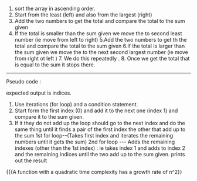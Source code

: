 1. sort the array in ascending order. 
2. Start from the least (left) and also from the largest (right)
3. Add the two numbers to get the total and  compare the total to the sum given
4. If the total is smaller than the sum given we move the  to second least number 
   (ie move from left to right)
 5.Add the two numbers to get th the total and  compare the total to the sum given
  6.If the total is larger than the sum given we move the to the next second largest number 
   (ie move from right ot left )
   7. We do this repeatedly .
    8. Once we get the total that is equal to the sum it stops there.
 

----------------------------------------
Pseudo code : 
 
expected output is indices.
1. Use iterations (for loop) and a condition statement.
2. Start form the first index (0) and add it to the next one (index 1) and compare it to the sum given. 
3. If it they do not add up the loop should go to the next index and do the same thing until it finds a pair of the first index the other that add up to the sum
 1st for loop--(Takes first index and iterates the remaining numbers until it gets the sum)
 2nd for loop --- Adds the remaining indexes (other than the 1st index) : ie takes index 1 and adds to index 2 and the remaining indices until the two add up to the sum given.
prints out the result
   
{{{A function with a quadratic time complexity has a growth rate of n^2}}





